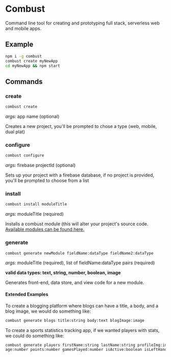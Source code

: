 # Combust

Command line tool for creating and prototyping full stack, serverless web and mobile apps.

## Example

```sh
npm i -g combust
combust create myNewApp
cd myNewApp && npm start
```

## Commands

### create

```sh
combust create
```

<i>args:</i> app name (optional)

Creates a new project, you'll be prompted to chose a type (web, mobile, dual plat)

### configure

```sh
combust configure
```

<i>args:</i> firebase projectId (optional)

Sets up your project with a firebase database, if no project is provided, you'll be prompted to choose from a list

### install

```sh
combust install moduleTitle
```

<i>args:</i> moduleTitle (required)

Installs a combust module (this will alter your project's source code. [Available modules can be found here.](https://joeroddy.github.io/combust/modules.html)

### generate

```sh
combust generate newModule fieldName:dataType fieldName2:dataType
```

<i>args:</i> moduleTitle (required), list of fieldName:dataType pairs (required)

<b>valid data types: text, string, number, boolean, image</b>

Generates front-end, data store, and view code for a new module.

#### Extended Examples

To create a blogging platform where blogs can have a title, a body, and a blog image, we would do something like:

```sh
combust generate blogs title:string body:text blogImage:image
```

To create a sports statistics tracking app, if we wanted players with stats, we could do something like:

```sh
combust generate players firstName:string lastName:string profileImg:image bio:text
age:number points:number gamesPlayed:number isActive:boolean isLeftHanded:boolean
```
